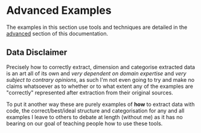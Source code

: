 # Advanced Examples

The examples in this section use tools and techniques are detailed in the [advanced](https://mikeadamss.github.io/datachef/advanced.html) section of this documentation.

## Data Disclaimer

Precisely how to correctly extract, dimension and categorise extracted data is an art all of its own and _very dependent on domain expertise_ and _very subject to contrary opinions_, as such I'm not even going to try and make no claims whatsoever as to whether or to what extent any of the examples are "correctly" represented after extraction from their original sources.

To put it another way these are purely examples of **how** to extract data with code, the correct/best/ideal structure and categorisation for any and all examples I leave to others to debate at length (without me) as it has no bearing on our goal of teaching people how to use these tools.
